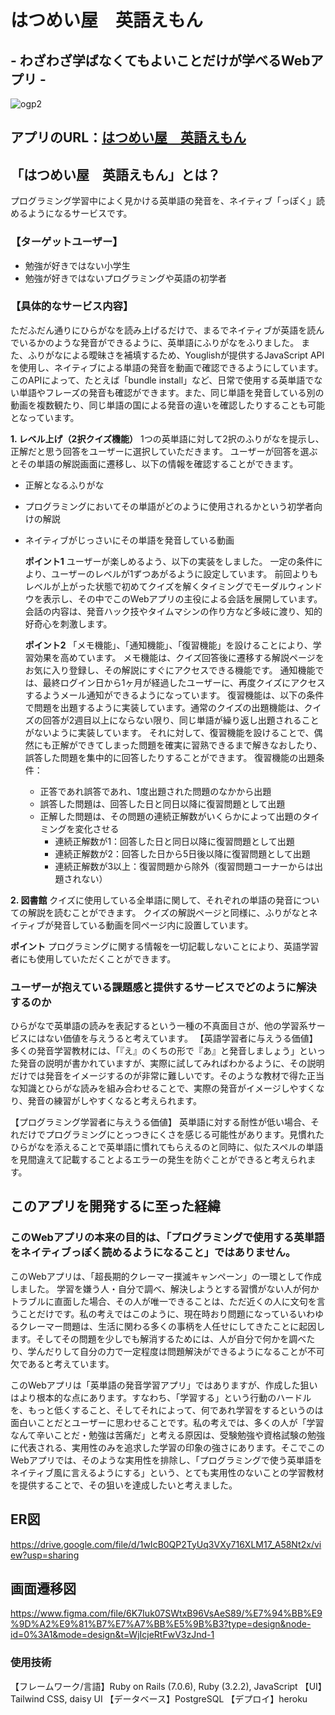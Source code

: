 # はつめい屋　英語えもん
## - わざわざ学ばなくてもよいことだけが学べるWebアプリ -

![ogp2](https://github.com/yamana-runteq41/eigoemon/assets/121042778/1c805842-2281-40a1-8b57-ae16b0aba45d)


## アプリのURL：[はつめい屋　英語えもん](https://www.eigoemon.com/)

## 「はつめい屋　英語えもん」とは？
プログラミング学習中によく見かける英単語の発音を、ネイティブ「っぽく」読めるようになるサービスです。

### 【ターゲットユーザー】
- 勉強が好きではない小学生
- 勉強が好きではないプログラミングや英語の初学者

### 【具体的なサービス内容】
ただふだん通りにひらがなを読み上げるだけで、まるでネイティブが英語を読んでいるかのような発音ができるように、英単語にふりがなをふりました。
また、ふりがなによる曖昧さを補填するため、Youglishが提供するJavaScript APIを使用し、ネイティブによる単語の発音を動画で確認できるようにしています。このAPIによって、たとえば「bundle install」など、日常で使用する英単語でない単語やフレーズの発音も確認ができます。また、同じ単語を発音している別の動画を複数観たり、同じ単語の国による発音の違いを確認したりすることも可能となっています。

**1. レベル上げ（2択クイズ機能）**
 1つの英単語に対して2択のふりがなを提示し、正解だと思う回答をユーザーに選択していただきます。
ユーザーが回答を選ぶとその単語の解説画面に遷移し、以下の情報を確認することができます。
  - 正解となるふりがな
  - プログラミングにおいてその単語がどのように使用されるかという初学者向けの解説
  - ネイティブがじっさいにその単語を発音している動画
  
    **ポイント1**
    ユーザーが楽しめるよう、以下の実装をしました。
    一定の条件により、ユーザーのレベルが1ずつあがるように設定しています。
    前回よりもレベルが上がった状態で初めてクイズを解くタイミングでモーダルウィンドウを表示し、その中でこのWebアプリの主役による会話を展開しています。
    会話の内容は、発音ハック技やタイムマシンの作り方など多岐に渡り、知的好奇心を刺激します。
  
    **ポイント2**
    「メモ機能」、「通知機能」、「復習機能」を設けることにより、学習効果を高めています。
    メモ機能は、クイズ回答後に遷移する解説ページをお気に入り登録し、その解説にすぐにアクセスできる機能です。
    通知機能では、最終ログイン日から1ヶ月が経過したユーザーに、再度クイズにアクセスするようメール通知ができるようになっています。
    復習機能は、以下の条件で問題を出題するように実装しています。通常のクイズの出題機能は、クイズの回答が2週目以上にならない限り、同じ単語が繰り返し出題されることがないように実装しています。
  それに対して、復習機能を設けることで、偶然にも正解ができてしまった問題を確実に習熟できるまで解きなおしたり、誤答した問題を集中的に回答したりすることができます。
  復習機能の出題条件：
    - 正答であれ誤答であれ、1度出題された問題のなかから出題
    - 誤答した問題は、回答した日と同日以降に復習問題として出題
    - 正解した問題は、その問題の連続正解数がいくらかによって出題のタイミングを変化させる
      - 連続正解数が1：回答した日と同日以降に復習問題として出題
      - 連続正解数が2：回答した日から5日後以降に復習問題として出題
      - 連続正解数が3以上：復習問題から除外（復習問題コーナーからは出題されない）
  
  **2. 図書館**
  クイズに使用している全単語に関して、それぞれの単語の発音についての解説を読むことができます。
  クイズの解説ページと同様に、ふりがなとネイティブが発音している動画を同ページ内に設置しています。

  **ポイント**
  プログラミングに関する情報を一切記載しないことにより、英語学習者にも使用していただくことができます。

### ユーザーが抱えている課題感と提供するサービスでどのように解決するのか
  ひらがなで英単語の読みを表記するという一種の不真面目さが、他の学習系サービスにはない価値を与えうると考えています。
  【英語学習者に与えうる価値】
    多くの発音学習教材には、「『え』のくちの形で『あ』と発音しましょう」といった発音の説明が書かれていますが、実際に試してみればわかるように、その説明だけでは発音をイメージするのが非常に難しいです。そのような教材で得た正当な知識とひらがな読みを組み合わせることで、実際の発音がイメージしやすくなり、発音の練習がしやすくなると考えられます。

  【プログラミング学習者に与えうる価値】
    英単語に対する耐性が低い場合、それだけでプログラミングにとっつきにくさを感じる可能性があります。見慣れたひらがなを添えることで英単語に慣れてもらえるのと同時に、似たスペルの単語を見間違えて記載することよるエラーの発生を防ぐことができると考えられます。

## このアプリを開発するに至った経緯
### このWebアプリの本来の目的は、「プログラミングで使用する英単語をネイティブっぽく読めるようになること」ではありません。

このWebアプリは、「超長期的クレーマー撲滅キャンペーン」の一環として作成しました。
学習を嫌う人・自分で調べ、解決しようとする習慣がない人が何かトラブルに直面した場合、その人が唯一できることは、ただ近くの人に文句を言うことだけです。私の考えではこのように、現在時おり問題になっているいわゆるクレーマー問題は、生活に関わる多くの事柄を人任せにしてきたことに起因します。そしてその問題を少しでも解消するためには、人が自分で何かを調べたり、学んだりして自分の力で一定程度は問題解決ができるようになることが不可欠であると考えています。

このWebアプリは「英単語の発音学習アプリ」ではありますが、作成した狙いはより根本的な点にあります。すなわち、「学習する」という行動のハードルを、もっと低くすること、そしてそれによって、何であれ学習をするというのは面白いことだとユーザーに思わせることです。私の考えでは、多くの人が「学習なんて辛いことだ・勉強は苦痛だ」と考える原因は、受験勉強や資格試験の勉強に代表される、実用性のみを追求した学習の印象の強さにあります。そこでこのWebアプリでは、そのような実用性を排除し、「プログラミングで使う英単語をネイティブ風に言えるようにする」という、とても実用性のないことの学習教材を提供することで、その狙いを達成したいと考えました。
  

## ER図
https://drive.google.com/file/d/1wIcB0QP2TyUq3VXy716XLM17_A58Nt2x/view?usp=sharing


## 画面遷移図
https://www.figma.com/file/6K7Iuk07SWtxB96VsAeS89/%E7%94%BB%E9%9D%A2%E9%81%B7%E7%A7%BB%E5%9B%B3?type=design&node-id=0%3A1&mode=design&t=WjIcjeRtFwV3zJnd-1

### 使用技術 
【フレームワーク/言語】Ruby on Rails (7.0.6), Ruby (3.2.2), JavaScript
【UI】Tailwind CSS, daisy UI
【データベース】PostgreSQL
【デプロイ】heroku